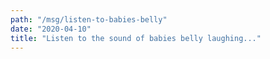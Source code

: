 ```yaml
---
path: "/msg/listen-to-babies-belly"
date: "2020-04-10"
title: "Listen to the sound of babies belly laughing..."
---
```

